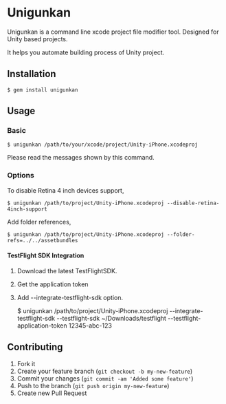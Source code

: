 # Unigunkan

Unigunkan is a command line xcode project file modifier tool. Designed for Unity based projects.

It helps you automate building process of Unity project.

## Installation

    $ gem install unigunkan

## Usage

### Basic

    $ unigunkan /path/to/your/xcode/project/Unity-iPhone.xcodeproj
    
Please read the messages shown by this command.

### Options

To disable Retina 4 inch devices support,

    $ unigunkan /path/to/project/Unity-iPhone.xcodeproj --disable-retina-4inch-support

Add folder references,

    $ unigunkan /path/to/project/Unity-iPhone.xcodeproj --folder-refs=../../assetbundles
    
#### TestFlight SDK Integration

1. Download the latest TestFlightSDK.
2. Get the application token
3. Add --integrate-testflight-sdk option.


    $ unigunkan /path/to/project/Unity-iPhone.xcodeproj --integrate-testflight-sdk --testflight-sdk ~/Downloads/testflight --testflight-application-token 12345-abc-123

    
## Contributing

1. Fork it
2. Create your feature branch (`git checkout -b my-new-feature`)
3. Commit your changes (`git commit -am 'Added some feature'`)
4. Push to the branch (`git push origin my-new-feature`)
5. Create new Pull Request
